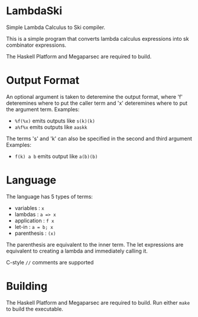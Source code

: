 # LambdaSki
Simple Lambda Calculus to Ski compiler.

This is a simple program that converts lambda calculus expressions into sk combinator expressions.

The Haskell Platform and Megaparsec are required to build.

# Output Format
An optional argument is taken to deteremine the output format, where 'f' deteremines where to put the caller term and 'x' deteremines where to put the argument term.
Examples:
* ``%f(%x)`` emits outputs like ``s(k)(k)``
* ``a%f%x`` emits outputs like ``aaskk``

The terms 's' and 'k' can also be specified in the second and third argument
Examples:
* ``f(k) a b`` emits output like ``a(b)(b)``

# Language
The language has 5 types of terms:
* variables : ``x``
* lambdas : ``a => x``
* application : ``f x``
* let-in : ``a = b; x``
* parenthesis : ``(x)``

The parenthesis are equivalent to the inner term. The let expressions are equivalent to creating a lambda and immediately calling it.

C-style ``//`` comments are supported

# Building
The Haskell Platform and Megaparsec are required to build.
Run either ``make`` to build the executable.
